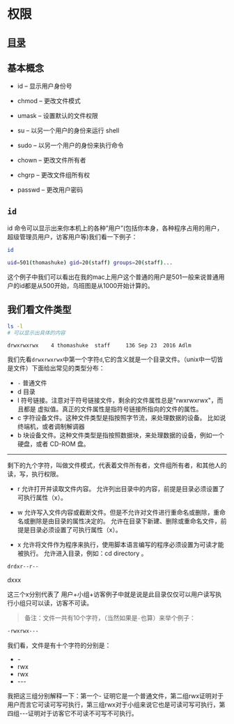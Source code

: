 # 权限
## [目录](./summary.md)
## 基本概念
- id – 显示用户身份号

- chmod – 更改文件模式

- umask – 设置默认的文件权限

- su – 以另一个用户的身份来运行 shell

- sudo – 以另一个用户的身份来执行命令

- chown – 更改文件所有者

- chgrp – 更改文件组所有权

- passwd – 更改用户密码
## `id`
id 命令可以显示出来你本机上的各种”用户”(包括你本身，各种程序占用的用户，超级管理员用户，访客用户等)我们看一下例子：
```bash
id

uid=501(thomashuke) gid=20(staff) groups=20(staff)...

```
这个例子中我们可以看出在我的mac上用户这个普通的用户是501一般来说普通用户的id都是从500开始，乌班图是从1000开始计算的。

## 我们看文件类型

```bash
ls -l 
# 可以显示出具体的内容

drwxrwxrwx    4 thomashuke  staff     136 Sep 23  2016 Adlm
```
我们先看`drwxrwxrwx`中第一个字符`d`,它的含义就是一个目录文件。（unix中一切皆是文件）下面给出常见的类型分布：

-	`-`  普通文件
- d	目录
- l	符号链接。注意对于符号链接文件，剩余的文件属性总是"rwxrwxrwx"，而且都是 虚拟值。真正的文件属性是指符号链接所指向的文件的属性。
- c	字符设备文件。这种文件类型是指按照字节流，来处理数据的设备。 比如说终端机，或者调制解调器
- b	块设备文件。这种文件类型是指按照数据块，来处理数据的设备，例如一个硬盘，或者 CD-ROM 盘。

---

剩下的九个字符，叫做文件模式，代表着文件所有者，文件组所有者，和其他人的读，写，执行权限。
- r	允许打开并读取文件内容。	允许列出目录中的内容，前提是目录必须设置了可执行属性（x）。

- w	允许写入文件内容或截断文件。但是不允许对文件进行重命名或删除，重命名或删除是由目录的属性决定的。	允许在目录下新建、删除或重命名文件，前提是目录必须设置了可执行属性（x）。

- x	允许将文件作为程序来执行，使用脚本语言编写的程序必须设置为可读才能被执行。	允许进入目录，例如：cd directory 。

```bash
drdxr--r--
```
dxxx

这三个x分别代表了 用户+小组+访客例子中就是说是此目录仅仅可以用户读写执行小组只可以读，访客不可读。

> 备注：文件一共有10个字符，（当然如果是`-`也算）来举个例子：
~~~bash
-rwxrwx---
~~~
我们看，文件是有十个字符的分别是：
- \-
- rwx
- rwx
- \---

我把这三组分别解释一下：第一个\- 证明它是一个普通文件，第二组rwx证明对于用户而言它可读可写可执行，第三组rwx对于小组来说它也是可读可写可执行，第四组\---证明对于访客它不可读不可写不可执行。



